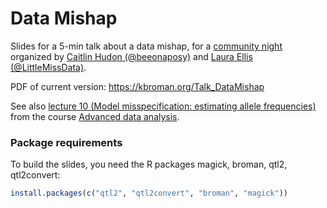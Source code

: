# Data Mishap

Slides for a 5-min talk about a data mishap, for a
[community night](https://www.littlemissdata.com/fdf/datamishapsnight)
organized by [Caitlin Hudon (@beeonaposy)](https://twitter.com/beeonaposy)
and [Laura Ellis (@LittleMissData)](https://twitter.com/LittleMissData).

PDF of current version: <https://kbroman.org/Talk_DataMishap>

See also [lecture 10 (Model misspecification: estimating allele frequencies)](https://kbroman.org/AdvData/10_allelefreq_notes.pdf)
from the course [Advanced data analysis](https://kbroman.org/AdvData/).


### Package requirements

To build the slides, you need the R packages magick, broman, qtl2,
qtl2convert:

```r
install.packages(c("qtl2", "qtl2convert", "broman", "magick"))
```
